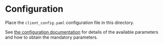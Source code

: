 # Configuration

Place the `client_config.yaml` configuration file in this directory.

See [the configuration documentation](https://docs.wal.app/usage/started.html#configuration) for
details of the available parameters and how to obtain the mandatory parameters.
